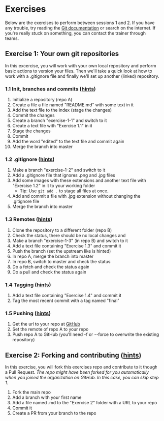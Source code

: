 # Exercises
Below are the exercises to perform between sessions 1 and 2.
If you have any trouble, try reading the [Git documentation](https://git-scm.com/doc) or search on the internet.
If you're really stuck on something, you can contact the trainer through teams.

## Exercise 1: Your own git repositories
In this excercise, you will work with your own local repository and perform basic actions to version your files. Then we'll take a quick look at how to work with a .gitignore file and finally we'll set up another (linked) repository.

### 1.1 Init, branches and commits ([hints](./Hints/Exercise-1-1.md))
1. Initialize a repository (repo A)
2. Create a file a file named "README.md" with some text in it
3. Add the text file to the index (stage the changes)
4. Commit the changes
5. Create a branch "exercise-1-1" and switch to it
6. Create a text file with "Exercise 1.1" in it
7. Stage the changes
8. Commit
9. Add the word "edited" to the text file and commit again
10. Merge the branch into master

### 1.2 .gitignore ([hints](./Hints/Exercise-1-2.md))
1. Make a branch "exercise-1-2" and switch to it
2. Add a .gitignore file that ignores .png and .jpg files
3. Add some images with these extensions and another text file with "Exercise 1.2" in it to your working folder
   - Tip: Use `git add .` to stage all files at once.
4. Add and commit a file with .jpg extension without changing the .gitignore file
5. Merge the branch into master

### 1.3 Remotes ([hints](./Hints/Exercise-1-3.md))
1. Clone the repository to a different folder (repo B)
2. Check the status, there should be no local changes and 
3. Make a branch "exercise-1-3" (in repo B) and switch to it
4. Add a text file containing "Exercise 1.3" and commit it
5. Push the branch (set the upstream like is hinted)
6. In repo A, merge the branch into master
7. In repo B, switch to master and check the status
8. Do a fetch and check the status again
9. Do a pull and check the status again

### 1.4 Tagging ([hints](./Hints/Exercise-1-4.md))
1. Add a text file containing "Exercise 1.4" and commit it
2. Tag the most recent commit with a tag named "final"

### 1.5 Pushing ([hints](./Hints/Exercise-1-5.md))
1. Get the url to your repo at [GitHub](https://github.etc)
2. Set the remote of repo A to your repo
3. Push repo A to GitHub (you'll need -f or --force to overwrite the existing repository)

## Exercise 2: Forking and contributing ([hints](./Hints/Exercise-2.md))
In this exercise, you will fork this exercises repo and contribute to it though a Pull Request.
*The repo might have been forked for you automatically when you joined the organization on GitHub. In this case, you can skip step 1.*

1. Fork the main repo
2. Add a branch with your first name
3. Add a file named <NAME>.md to the "Exercise 2" folder with a URL to your repo
4. Commit it
5. Create a PR from your branch to the repo
